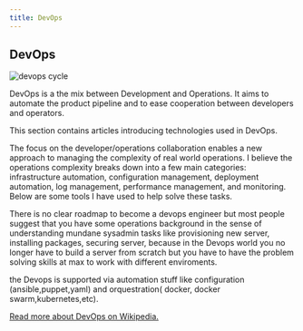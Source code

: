 ```yaml
---
title: DevOps
---
```

## DevOps

<img src="http://blog.xebialabs.com/wp-content/uploads/2016/03/DevOps-cycle-PPT-COLOURS.png" alt="devops cycle" border="0">

DevOps is a the mix between Development and Operations. It aims to automate the product pipeline and to ease cooperation between developers and operators.

This section contains articles introducing technologies used in DevOps.


The focus on the developer/operations collaboration enables a new approach to managing the complexity of real world operations. I believe the operations complexity breaks down into a few main categories: infrastructure automation, configuration management, deployment automation, log management, performance management, and monitoring. Below are some tools I have used to help solve these tasks.

There is no clear roadmap to become a devops engineer but most people suggest that you have some operations background in the sense of understanding mundane sysadmin tasks like provisioning new server, installing packages, securing server, because in the Devops world you no longer have to build a server from scratch but you have to have the problem solving skills at max to work with different enviroments.

the Devops is supported via automation stuff like configuration (ansible,puppet,yaml) and orquestration( docker, docker swarm,kubernetes,etc).


<a href="https://en.wikipedia.org/wiki/DevOps">Read more about DevOps on Wikipedia.</a>
